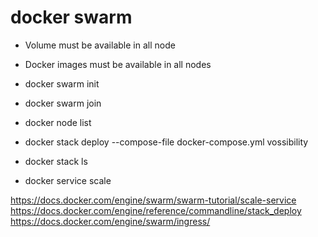 # docker swarm

- Volume must be available in all node
- Docker images must be available in all nodes

- docker swarm init 
- docker swarm join
- docker node list
- docker stack deploy --compose-file docker-compose.yml vossibility
- docker stack ls
- docker service scale

https://docs.docker.com/engine/swarm/swarm-tutorial/scale-service
https://docs.docker.com/engine/reference/commandline/stack_deploy
https://docs.docker.com/engine/swarm/ingress/